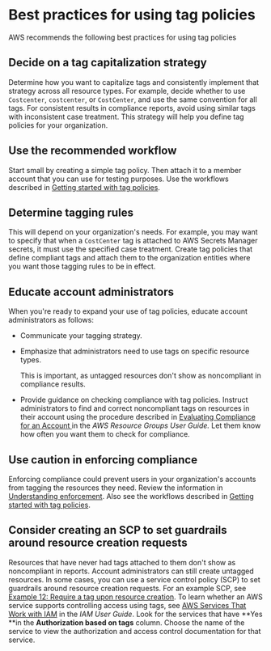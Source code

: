 # Best practices for using tag policies<a name="orgs_manage_policies_tag-policies-best-practices"></a>

AWS recommends the following best practices for using tag policies

## Decide on a tag capitalization strategy<a name="bp-tag-cap"></a>

Determine how you want to capitalize tags and consistently implement that strategy across all resource types\. For example, decide whether to use `Costcenter`, `costcenter`, or `CostCenter`, and use the same convention for all tags\. For consistent results in compliance reports, avoid using similar tags with inconsistent case treatment\. This strategy will help you define tag policies for your organization\. 

## Use the recommended workflow<a name="bp-tag-workflow"></a>

Start small by creating a simple tag policy\. Then attach it to a member account that you can use for testing purposes\. Use the workflows described in [Getting started with tag policies](tag-policies-getting-started.md)\.

## Determine tagging rules<a name="bp-tag-rules"></a>

This will depend on your organization's needs\. For example, you may want to specify that when a `CostCenter` tag is attached to AWS Secrets Manager secrets, it must use the specified case treatment\. Create tag policies that define compliant tags and attach them to the organization entities where you want those tagging rules to be in effect\.

## Educate account administrators<a name="bp-tag-educate"></a>

When you're ready to expand your use of tag policies, educate account administrators as follows:
+ Communicate your tagging strategy\.
+ Emphasize that administrators need to use tags on specific resource types\.

  This is important, as untagged resources don't show as noncompliant in compliance results\.
+ Provide guidance on checking compliance with tag policies\. Instruct administrators to find and correct noncompliant tags on resources in their account using the procedure described in [Evaluating Compliance for an Account ](https://docs.aws.amazon.com/ARG/latest/userguide/tag-policies-arg-finding-noncompliant-tags.html) in the *AWS Resource Groups User Guide\.* Let them know how often you want them to check for compliance\.

## Use caution in enforcing compliance<a name="bp-tag-compliance"></a>

 Enforcing compliance could prevent users in your organization's accounts from tagging the resources they need\. Review the information in [Understanding enforcement](orgs_manage_policies_tag-policies-enforcement.md)\. Also see the workflows described in [Getting started with tag policies](tag-policies-getting-started.md)\.

## Consider creating an SCP to set guardrails around resource creation requests<a name="bp-tag-guardrails"></a>

Resources that have never had tags attached to them don't show as noncompliant in reports\. Account administrators can still create untagged resources\. In some cases, you can use a service control policy \(SCP\) to set guardrails around resource creation requests\. For an example SCP, see [Example 12: Require a tag upon resource creation](orgs_manage_policies_example-scps.md#example-require-tag-on-create)\. To learn whether an AWS service supports controlling access using tags, see [ AWS Services That Work with IAM](https://docs.aws.amazon.com/IAM/latest/UserGuide/reference_aws-services-that-work-with-iam.html) in the *IAM User Guide*\. Look for the services that have **Yes **in the **Authorization based on tags** column\. Choose the name of the service to view the authorization and access control documentation for that service\.